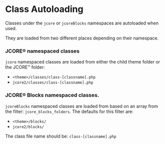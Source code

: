 # Class Autoloading

Classes under the `jcore` or `jcoreBlocks` namespaces are autoloaded when used.

They are loaded from two different places depending on their namespace.

### JCORE® namespaced classes
`jcore` namespaced classes are loaded from either the child theme folder or the JCORE™ folder:

* `<theme>/classes/class-[classname].php`
* `jcore2/classes/class-[classname].php`

### JCORE® Blocks namespaced classes.
`jcoreBlocks` namespaced classes are loaded from based on an array from the filter: `jcore_blocks_folders`.
The defaults for this filter are:

* `<theme>/blocks/`
* `jcore2/blocks/`

The class file name should be: `class-[classname].php`
